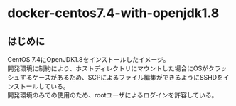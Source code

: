 # docker-centos7.4-with-openjdk1.8

## はじめに
CentOS 7.4にOpenJDK1.8をインストールしたイメージ。  
開発環境に制約により、ホストディレクトリにマウントした場合にOSがクラッシュするケースがあるため、SCPによるファイル編集ができるようにSSHDをインストールしている。  
開発環境のみでの使用のため、rootユーザによるログインを許容している。  
